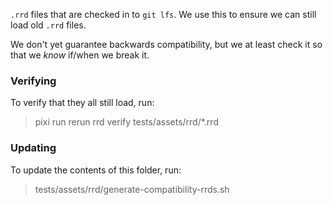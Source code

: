 `.rrd` files that are checked in to `git lfs`. We use this to ensure we can still load old `.rrd` files.

We don't yet guarantee backwards compatibility, but we at least check it so that we _know_ if/when we break it.

### Verifying
To verify that they all still load, run:

> pixi run rerun rrd verify tests/assets/rrd/*.rrd


### Updating
To update the contents of this folder, run:

> tests/assets/rrd/generate-compatibility-rrds.sh
